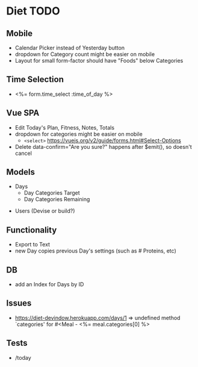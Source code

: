 # Diet TODO

## Mobile

- Calendar Picker instead of Yesterday button
- dropdown for Category count might be easier on mobile
- Layout for small form-factor should have "Foods" below Categories

## Time Selection

- <%= form.time_select :time_of_day %>

## Vue SPA

- Edit Today's Plan, Fitness, Notes, Totals
- dropdown for categories might be easier on mobile
  -  `<select>` https://vuejs.org/v2/guide/forms.html#Select-Options
- Delete data-confirm="Are you sure?" happens after $emit(), so doesn't cancel

## Models

* Days
  * Day Categories Target
  * Day Categories Remaining 
- Users (Devise or build?)

## Functionality

- Export to Text
- new Day copies previous Day's settings (such as # Proteins, etc)

## DB

- add an Index for Days by ID

## Issues

- https://diet-devindow.herokuapp.com/days/1 => undefined method `categories' for #<Meal  -  <td class="category"><%= meal.categories[0] %></td>

## Tests

- /today
